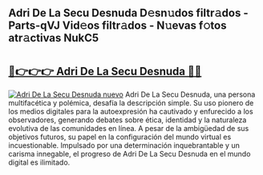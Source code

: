 ## Adri De La Secu Desnuda D𝚎sn𝚞dos filtr𝚊dos - Parts-qVJ Vid𝚎os filtr𝚊dos - N𝚞evas f𝚘tos atr𝚊ctivas NukC5

# <h2><a href="http://mb73yc.tromn.icu/?c=Adri+De+La+Secu+Desnuda">🔗👉👉👉 Adri De La Secu Desnuda 🔗🔗</a></h2>

[![Adri De La Secu Desnuda nuevo](https://i.imgur.com/pEAQMta.gif)](http://mb73yc.tromn.icu/?c=Adri+De+La+Secu+Desnuda)
Adri De La Secu Desnuda, una persona multifacética y polémica, desafía la descripción simple. Su uso pionero de los medios digitales para la autoexpresión ha cautivado y enfurecido a los observadores, generando debates sobre ética, identidad y la naturaleza evolutiva de las comunidades en línea. A pesar de la ambigüedad de sus objetivos futuros, su papel en la configuración del mundo virtual es incuestionable. Impulsado por una determinación inquebrantable y un carisma innegable, el progreso de Adri De La Secu Desnuda en el mundo digital es ilimitado.
